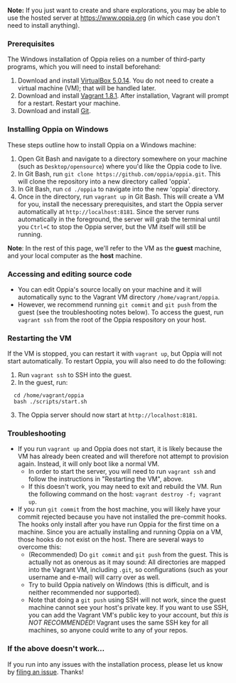 **Note:** If you just want to create and share explorations, you may be able to use the hosted server at https://www.oppia.org (in which case you don't need to install anything).

### Prerequisites

The Windows installation of Oppia relies on a number of third-party programs, which you will need to install beforehand:

  1. Download and install [VirtualBox 5.0.14](https://www.virtualbox.org/wiki/Downloads). You do not need to create a virtual machine (VM); that will be handled later. 
  1. Download and install [Vagrant 1.8.1](https://www.vagrantup.com/downloads.html). After installation, Vagrant will prompt for a restart. Restart your machine. 
  1. Download and install [Git](https://git-scm.com/downloads). 

### Installing Oppia on Windows

These steps outline how to install Oppia on a Windows machine:

  1. Open Git Bash and navigate to a directory somewhere on your machine (such as `Desktop/opensource`) where you'd like the Oppia code to live.
  1. In Git Bash, run `git clone https://github.com/oppia/oppia.git`. This will clone the repository into a new directory called 'oppia'.
  1. In Git Bash, run `cd ./oppia` to navigate into the new 'oppia' directory. 
  1. Once in the directory, run `vagrant up` in Git Bash. This will create a VM for you, install the necessary prerequisites, and start the Oppia server automatically at `http://localhost:8181`. Since the server runs automatically in the foreground, the server will grab the terminal until you `Ctrl+C` to stop the Oppia server, but the VM itself will still be running.

**Note**: In the rest of this page, we'll refer to the VM as the **guest** machine, and your local computer as the **host** machine.

### Accessing and editing source code
- You can edit Oppia's source locally on your machine and it will automatically sync to the Vagrant VM directory `/home/vagrant/oppia`. 
- However, we recommend running `git commit` and `git push` from the guest (see the troubleshooting notes below). To access the guest, run `vagrant ssh` from the root of the Oppia respository on your host.

### Restarting the VM
If the VM is stopped, you can restart it with `vagrant up`, but Oppia will not start automatically. To restart Oppia, you will also need to do the following:

   1. Run `vagrant ssh` to SSH into the guest.
   2. In the guest, run:
   ```
     cd /home/vagrant/oppia
     bash ./scripts/start.sh
   ```
   3. The Oppia server should now start at `http://localhost:8181`.

### Troubleshooting
- If you run `vagrant up` and Oppia does not start, it is likely because the VM has already been created and will therefore not attempt to provision again. Instead, it will only boot like a normal VM.
  - In order to start the server, you will need to run `vagrant ssh` and follow the instructions in "Restarting the VM", above.
  - If this doesn't work, you may need to exit and rebuild the VM. Run the following command on the host: `vagrant destroy -f; vagrant up`.
- If you run `git commit` from the host machine, you will likely have your commit rejected because you have not installed the pre-commit hooks. The hooks only install after you have run Oppia for the first time on a machine. Since you are actually installing and running Oppia on a VM, those hooks do not exist on the host. There are several ways to overcome this:
  - (Recommended) Do `git commit` and `git push` from the guest. This is actually not as onerous as it may sound: All directories are mapped into the Vagrant VM, including `.git`, so configurations (such as your username and e-mail) will carry over as well.
  - Try to build Oppia natively on Windows (this is difficult, and is neither recommended nor supported).
  - Note that doing a `git push` using SSH will not work, since the guest machine cannot see your host's private key. If you want to use SSH, you can add the Vagrant VM's public key to your account, but *this is NOT RECOMMENDED*! Vagrant uses the same SSH key for all machines, so anyone could write to any of your repos. 

### If the above doesn't work...

If you run into any issues with the installation process, please let us know by [filing an issue](https://github.com/oppia/oppia/issues/new?title=Describe%20your%20feature%20request%20or%20bug%20report%20succinctly&body=If%20you%27d%20like%20to%20propose%20a%20feature,%20describe%20what%20you%27d%20like%20to%20see.%20Mock%20ups%20would%20be%20great!%0A%0AIf%20you%27re%20reporting%20a%20bug,%20please%20be%20sure%20to%20include%20the%20expected%20behaviour,%20the%20observed%20behaviour,%20and%20steps%20to%20reproduce%20the%20problem.%20Console%20copy-pastes%20and%20any%20background%20on%20the%20environment%20would%20also%20be%20helpful.%0A%0AThanks!). Thanks!